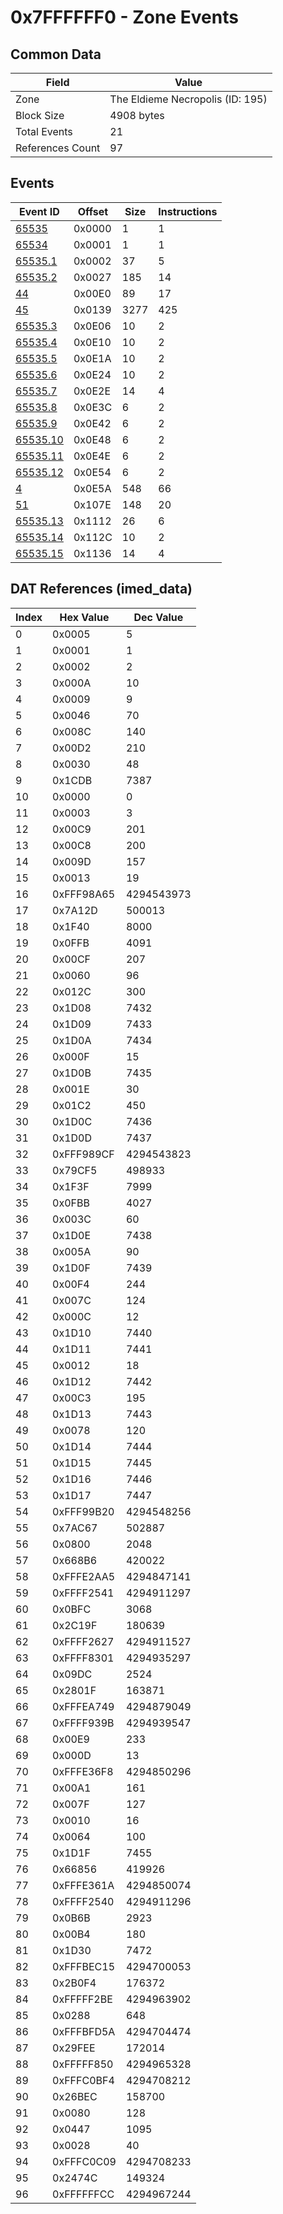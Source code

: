 # 0x7FFFFFF0 - Zone Events

## Common Data

| Field            | Value                            |
|------------------|----------------------------------|
| Zone             | The Eldieme Necropolis (ID: 195) |
| Block Size       | 4908 bytes                       |
| Total Events     | 21                               |
| References Count | 97                               |

## Events

| Event ID                  | Offset   |   Size |   Instructions |
|---------------------------|----------|--------|----------------|
| [65535](./65535.md)       | 0x0000   |      1 |              1 |
| [65534](./65534.md)       | 0x0001   |      1 |              1 |
| [65535.1](./65535.1.md)   | 0x0002   |     37 |              5 |
| [65535.2](./65535.2.md)   | 0x0027   |    185 |             14 |
| [44](./44.md)             | 0x00E0   |     89 |             17 |
| [45](./45.md)             | 0x0139   |   3277 |            425 |
| [65535.3](./65535.3.md)   | 0x0E06   |     10 |              2 |
| [65535.4](./65535.4.md)   | 0x0E10   |     10 |              2 |
| [65535.5](./65535.5.md)   | 0x0E1A   |     10 |              2 |
| [65535.6](./65535.6.md)   | 0x0E24   |     10 |              2 |
| [65535.7](./65535.7.md)   | 0x0E2E   |     14 |              4 |
| [65535.8](./65535.8.md)   | 0x0E3C   |      6 |              2 |
| [65535.9](./65535.9.md)   | 0x0E42   |      6 |              2 |
| [65535.10](./65535.10.md) | 0x0E48   |      6 |              2 |
| [65535.11](./65535.11.md) | 0x0E4E   |      6 |              2 |
| [65535.12](./65535.12.md) | 0x0E54   |      6 |              2 |
| [4](./4.md)               | 0x0E5A   |    548 |             66 |
| [51](./51.md)             | 0x107E   |    148 |             20 |
| [65535.13](./65535.13.md) | 0x1112   |     26 |              6 |
| [65535.14](./65535.14.md) | 0x112C   |     10 |              2 |
| [65535.15](./65535.15.md) | 0x1136   |     14 |              4 |

## DAT References (imed_data)

|   Index | Hex Value   |   Dec Value |
|---------|-------------|-------------|
|       0 | 0x0005      |           5 |
|       1 | 0x0001      |           1 |
|       2 | 0x0002      |           2 |
|       3 | 0x000A      |          10 |
|       4 | 0x0009      |           9 |
|       5 | 0x0046      |          70 |
|       6 | 0x008C      |         140 |
|       7 | 0x00D2      |         210 |
|       8 | 0x0030      |          48 |
|       9 | 0x1CDB      |        7387 |
|      10 | 0x0000      |           0 |
|      11 | 0x0003      |           3 |
|      12 | 0x00C9      |         201 |
|      13 | 0x00C8      |         200 |
|      14 | 0x009D      |         157 |
|      15 | 0x0013      |          19 |
|      16 | 0xFFF98A65  |  4294543973 |
|      17 | 0x7A12D     |      500013 |
|      18 | 0x1F40      |        8000 |
|      19 | 0x0FFB      |        4091 |
|      20 | 0x00CF      |         207 |
|      21 | 0x0060      |          96 |
|      22 | 0x012C      |         300 |
|      23 | 0x1D08      |        7432 |
|      24 | 0x1D09      |        7433 |
|      25 | 0x1D0A      |        7434 |
|      26 | 0x000F      |          15 |
|      27 | 0x1D0B      |        7435 |
|      28 | 0x001E      |          30 |
|      29 | 0x01C2      |         450 |
|      30 | 0x1D0C      |        7436 |
|      31 | 0x1D0D      |        7437 |
|      32 | 0xFFF989CF  |  4294543823 |
|      33 | 0x79CF5     |      498933 |
|      34 | 0x1F3F      |        7999 |
|      35 | 0x0FBB      |        4027 |
|      36 | 0x003C      |          60 |
|      37 | 0x1D0E      |        7438 |
|      38 | 0x005A      |          90 |
|      39 | 0x1D0F      |        7439 |
|      40 | 0x00F4      |         244 |
|      41 | 0x007C      |         124 |
|      42 | 0x000C      |          12 |
|      43 | 0x1D10      |        7440 |
|      44 | 0x1D11      |        7441 |
|      45 | 0x0012      |          18 |
|      46 | 0x1D12      |        7442 |
|      47 | 0x00C3      |         195 |
|      48 | 0x1D13      |        7443 |
|      49 | 0x0078      |         120 |
|      50 | 0x1D14      |        7444 |
|      51 | 0x1D15      |        7445 |
|      52 | 0x1D16      |        7446 |
|      53 | 0x1D17      |        7447 |
|      54 | 0xFFF99B20  |  4294548256 |
|      55 | 0x7AC67     |      502887 |
|      56 | 0x0800      |        2048 |
|      57 | 0x668B6     |      420022 |
|      58 | 0xFFFE2AA5  |  4294847141 |
|      59 | 0xFFFF2541  |  4294911297 |
|      60 | 0x0BFC      |        3068 |
|      61 | 0x2C19F     |      180639 |
|      62 | 0xFFFF2627  |  4294911527 |
|      63 | 0xFFFF8301  |  4294935297 |
|      64 | 0x09DC      |        2524 |
|      65 | 0x2801F     |      163871 |
|      66 | 0xFFFEA749  |  4294879049 |
|      67 | 0xFFFF939B  |  4294939547 |
|      68 | 0x00E9      |         233 |
|      69 | 0x000D      |          13 |
|      70 | 0xFFFE36F8  |  4294850296 |
|      71 | 0x00A1      |         161 |
|      72 | 0x007F      |         127 |
|      73 | 0x0010      |          16 |
|      74 | 0x0064      |         100 |
|      75 | 0x1D1F      |        7455 |
|      76 | 0x66856     |      419926 |
|      77 | 0xFFFE361A  |  4294850074 |
|      78 | 0xFFFF2540  |  4294911296 |
|      79 | 0x0B6B      |        2923 |
|      80 | 0x00B4      |         180 |
|      81 | 0x1D30      |        7472 |
|      82 | 0xFFFBEC15  |  4294700053 |
|      83 | 0x2B0F4     |      176372 |
|      84 | 0xFFFFF2BE  |  4294963902 |
|      85 | 0x0288      |         648 |
|      86 | 0xFFFBFD5A  |  4294704474 |
|      87 | 0x29FEE     |      172014 |
|      88 | 0xFFFFF850  |  4294965328 |
|      89 | 0xFFFC0BF4  |  4294708212 |
|      90 | 0x26BEC     |      158700 |
|      91 | 0x0080      |         128 |
|      92 | 0x0447      |        1095 |
|      93 | 0x0028      |          40 |
|      94 | 0xFFFC0C09  |  4294708233 |
|      95 | 0x2474C     |      149324 |
|      96 | 0xFFFFFFCC  |  4294967244 |
